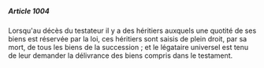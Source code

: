 ##### Article 1004

Lorsqu'au décès du testateur il y a des héritiers auxquels une quotité de ses biens est réservée par la loi, ces héritiers sont saisis de plein droit, par sa mort, de tous les biens de la succession ; et le légataire universel est tenu de leur demander la délivrance des biens compris dans le testament.

